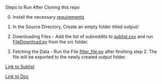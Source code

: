 Steps to Run After Cloning this repo

0. Install the necessary [requirements](/requirements.txt)

1. In the Source Directory, Create an empty folder titled output/

2. Downloading Files - Add the list of subreddits to [sublist.csv](Scripts/sublist.csv) and run [FileDownload.py](Scripts/FileDownload.py) from the src folder.

3. Fetching the Data - Run the File [filter_file.py](/Scripts/filter_file.py) after finshing step 2. The file will be exported to the newly created output folder.




[Link to Sublist](https://docs.google.com/spreadsheets/d/1KMybtp6lWoG154eiNmh-FWVlCs40z8NnljzhYfHPM2c/edit?gid=952481735#gid=952481735)

[Link to Doc](https://docs.google.com/document/d/1GeB1Ji9qhLvGSaW175c7pY75rD81mBwAudBi1SpCxBg/edit?tab=t.1687nqsr0gjy)